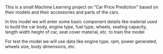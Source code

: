 This is a small Machine Learning project on "Car Price Prediction" based on their models and their accessories and parts of the cars.  

In this model we will enter some basic component details like material used to build the car body, engine type, fuel type, wheels, seating capacity, length width height of car, seat cover material, etc. to train the model

For test the model we will use data like engine type, rpm, power generated, wheels size, body dimensions, etc.
